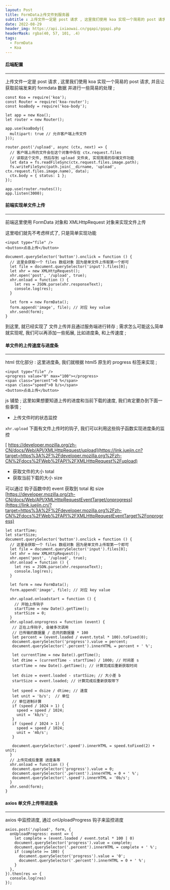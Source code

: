 ```yaml
---
layout: Post
title: FormData上传文件到服务器
subtitle : 上传文件一定是 post 请求 , 这里我们使用 koa 实现一个简易的 post 请求, 并且让获取前端发来的 formdata 数据 并进行一些简易的处理 
date: 2022-08-29
header_img: https://api.ixiaowai.cn/gqapi/gqapi.php
headerMask: rgba(40, 57, 101, .4)
tags:
  - FormData
  - Koa
---
```


#### 后端配置

---

上传文件一定是 post 请求 , 这里我们使用 koa 实现一个简易的 post 请求, 并且让获取前端发来的 formdata 数据 并进行一些简易的处理 ;

```
const Koa = require('koa');
const Router = require('koa-router');
const koaBody = require('koa-body');

let app = new Koa();
let router = new Router();

app.use(koaBody({
  multipart: true // 允许客户端上传文件
}));

router.post('/upload', async (ctx, next) => {
  // 客户端上传的文件会在这个对象中存在 ctx.request.files
  // 读取这个文件, 然后存到 upload 文件夹, 实现简易的存储文件功能
  let data = fs.readFileSync(ctx.request.files.image.path);
  fs.writeFileSync(path.join(__dirname, 'upload', ctx.request.files.image.name), data);
  ctx.body = { status: 1 };
});

app.use(router.routes());
app.listen(3000);
```

#### 前端实现单文件上传

---

前端这里使用 FormData 对象和 XMLHttpRequest 对象来实现文件上传

这里咱们就先不考虑样式了, 只是简单实现功能

```
<input type="file" />
<button>点击上传</button>
```

```
document.querySelector('button').onclick = function () {
  // 这里会获取一个 files 数组对象 因为是单文件上传取第一个即可
  let file = document.querySelector('input').files[0];
  let xhr = new XMLHttpRequest();
  xhr.open('post', '/upload', true);
  xhr.onload = function () {
    let res = JSON.parse(xhr.responseText);
    console.log(res);
  }

  let form = new FormData();
  form.append('image', file); // 对应 key value
  xhr.send(form);
}
```

到这里, 就已经实现了 文件上传并且通过服务端进行转存 ; 需求怎么可能这么简单就实现呢, 我们可以再添加一些拓展, 比如进度条, 和上传速度 ;

#### 单文件的上传速度与进度条

---

html 优化部分 : 这里进度条, 我们就根据 html5 原生的 progress 标签来实现 ;

```
<input type="file" />
<progress value="0" max="100"></progress>
<span class="percent">0 %</span>
<span class="speed">0 b/s</span>
<button>点击上传</button>
```

js 铺垫 ; 这里如果想要知道上传的进度和当前下载的速度, 我们肯定要办到下面一些事情 ;

- 上传文件时的状态监控

`xhr.upload` 下面有文件上传时的钩子, 我们可以利用这些钩子函数实现进度条的监控

[ https://developer.mozilla.org/zh-CN/docs/Web/API/XMLHttpRequest/upload](https://link.juejin.cn?target=https%3A%2F%2Fdeveloper.mozilla.org%2Fzh-CN%2Fdocs%2FWeb%2FAPI%2FXMLHttpRequest%2Fupload)

- 获取文件的大小 total
- 获取当前下载的大小 size

可以通过 钩子函数中的 event 获取到 total 和 size [https://developer.mozilla.org/zh-CN/docs/Web/API/XMLHttpRequestEventTarget/onprogress](https://link.juejin.cn/?target=https%3A%2F%2Fdeveloper.mozilla.org%2Fzh-CN%2Fdocs%2FWeb%2FAPI%2FXMLHttpRequestEventTarget%2Fonprogress)

```
let startTime;
let startSize;
document.querySelector('button').onclick = function () {
  // 这里会获取一个 files 数组对象 因为是单文件上传取第一个即可
  let file = document.querySelector('input').files[0];
  let xhr = new XMLHttpRequest();
  xhr.open('post', '/upload', true);
  xhr.onload = function () {
    let res = JSON.parse(xhr.responseText);
    console.log(res);
  }

  let form = new FormData();
  form.append('image', file); // 对应 key value

  xhr.upload.onloadstart = function () {
    // 开始上传钩子
    startTime = new Date().getTime();
    startSize = 0;
  }
  xhr.upload.onprogress = function (event) {
   // 正在上传钩子, 会被多次调用
   // 已传输的数据量 / 总共的数据量 * 100
   let percent = (event.loaded / event.total * 100).toFixed(0);
   document.querySelector('progress').value = percent;
   document.querySelector('.percent').innerHTML = percent + ' %';

   let currentTime = new Date().getTime();
   let dtime = (currentTime - startTime) / 1000; // 时间差 s
   startTime = new Date().getTime(); // 计算完成后重新获取时间

   let dsize = event.loaded - startSize; // 大小差 b
   startSize = event.loaded; // 计算完成后重新获取带下

   let speed = dsize / dtime; // 速度
   let unit = 'b/s';  // 单位
   // 单位进制计算
   if (speed / 1024 > 1) {
     speed = speed / 1024;
     unit = 'kb/s';
   }
   if (speed / 1024 > 1) {
     speed = speed / 1024;
     unit = 'mb/s';
   }

   document.querySelector('.speed').innerHTML = speed.toFixed(2) + unit;
  }
  // 上传完成后重置 进度条等
  xhr.onload = function () {
   document.querySelector('progress').value = 0;
   document.querySelector('.percent').innerHTML = 0 + ' %';
   document.querySelector('.speed').innerHTML = '0b/s';
  }
  xhr.send(form);
}
```

#### axios 单文件上传带进度条

---

axios 中监控进度, 通过 onUploadProgress 钩子来监控进度

```
axios.post('/upload', form, {
  onUploadProgress: event => {
    let complete = (event.loaded / event.total * 100 | 0)
    document.querySelector('progress').value = complete;
    document.querySelector('.percent').innerHTML = complete + ' %';
    if (complete >= 100) {
      document.querySelector('progress').value = '0';
      document.querySelector('.percent').innerHTML = 0 + ' %';
    }
  },
}).then(res => {
  console.log(res)
});
```
